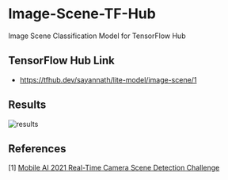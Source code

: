 # Image-Scene-TF-Hub
Image Scene Classification Model for TensorFlow Hub

## TensorFlow Hub Link

- https://tfhub.dev/sayannath/lite-model/image-scene/1


## Results

![results](https://user-images.githubusercontent.com/41967348/147388847-e6dd20f9-f0cc-400d-b787-1b84a8355598.png)

## References

[1] [Mobile AI 2021 Real-Time Camera Scene Detection Challenge](https://competitions.codalab.org/competitions/28113)

